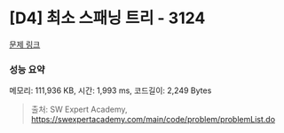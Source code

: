# [D4] 최소 스패닝 트리 - 3124 

[문제 링크](https://swexpertacademy.com/main/code/problem/problemDetail.do?contestProbId=AV_mSnmKUckDFAWb) 

### 성능 요약

메모리: 111,936 KB, 시간: 1,993 ms, 코드길이: 2,249 Bytes



> 출처: SW Expert Academy, https://swexpertacademy.com/main/code/problem/problemList.do